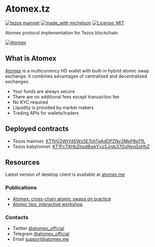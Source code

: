 # Atomex.tz
[![tezos mainnet](https://img.shields.io/badge/tezos-mainnet-blue.svg)](https://better-call.dev/main/KT1VG2WtYdSWz5E7chTeAdDPZNy2MpP8pTfL/operations)
[![made_with michelson](https://img.shields.io/badge/made_with-michelson-red.svg)](https://tezos.gitlab.io/whitedoc/michelson.html)
[![License: MIT](https://img.shields.io/badge/License-MIT-yellow.svg)](https://opensource.org/licenses/MIT)

Atomex protocol implementation for Tezos blockchain  
  
[![Atomex](https://miro.medium.com/max/995/0*qHL-RBfdKopwUdMS)](https://medium.com/coinmonks/atomex-cross-chain-atomic-swaps-on-practice-8139571f0ee5)

## What is Atomex
[Atomex](https://atomex.me/) is a multicurrency HD wallet with built-in hybrid atomic swap exchange. It combines advantages of centralized and decentralized exchanges:
* Your funds are always secure
* There are no additional fees except transaction fee
* No KYC required
* Liquidity is provided by market makers
* Trading APIs for wallets/traders

## Deployed contracts
* Tezos mainnet: [KT1VG2WtYdSWz5E7chTeAdDPZNy2MpP8pTfL](https://better-call.dev/main/KT1VG2WtYdSWz5E7chTeAdDPZNy2MpP8pTfL/operations)
* Tezos babylonnet: [KT1Fc7XHbZhpd8wkYvzSJnAj37GxNyqSsHhZ](https://better-call.dev/babylon/KT1Fc7XHbZhpd8wkYvzSJnAj37GxNyqSsHhZ/operations)

## Resources
Latest version of desktop client is available at [atomex.me](https://atomex.me)

### Publications
* [Atomex: cross-chain atomic swaps on practice](https://medium.com/coinmonks/atomex-cross-chain-atomic-swaps-on-practice-8139571f0ee5)
* [Atomic tips: interactive workshop](https://medium.com/coinmonks/atomic-tips-berlin-workshop-materials-c5c8ee3f46aa)

### Contacts
* Twitter [@atomex_official](https://twitter.com/atomex_official)
* Telegram [@atomex_official](https://t.me/atomex_official)
* Email [support@atomex.me](mailto:support@atomex.me)
